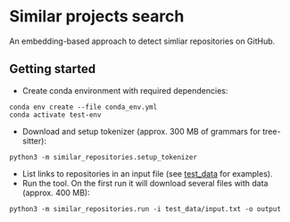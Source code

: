 # Similar projects search

An embedding-based approach to detect simliar repositories on GitHub.

## Getting started

* Create conda environment with required dependencies:

```shell script
conda env create --file conda_env.yml
conda activate test-env
```

* Download and setup tokenizer (approx. 300 MB of grammars for tree-sitter):

```shell script
python3 -m similar_repositories.setup_tokenizer
```

* List links to repositories in an input file (see [test_data](test_data) for examples).
* Run the tool. On the first run it will download several files with data (approx. 400 MB):
```shell script
python3 -m similar_repositories.run -i test_data/input.txt -o output
```
